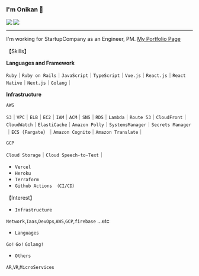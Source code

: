 ### I'm Onikan 👹

<a href="https://github.com/anuraghazra/github-readme-stats">
  <img align="left" src="https://github-readme-stats.vercel.app/api?username=onikan27&count_private=true&show_icons=true" />
</a>
<a href="https://github.com/anuraghazra/github-readme-stats">
  <img src="https://github-readme-stats.vercel.app/api/top-langs/?username=onikan27" />
</a>


---


I'm working for StartupCompany as an Engineer, PM.
[My Portfolio Page](https://onikan.com/)

【Skills】

**Languages and Framework**

`Ruby`｜`Ruby on Rails`｜`JavaScript`｜`TypeScript`｜`Vue.js`｜`React.js`｜`React Native`｜`Next.js`｜`Golang`｜

**Infrastructure**

`AWS`

`S3`｜`VPC`｜`ELB`｜`EC2`｜`IAM`｜`ACM`｜`SNS`｜`RDS`｜`Lambda`｜`Route 53`｜`CloudFront`｜`CloudWatch`｜`ElastiCache`｜`Amazon Polly`｜`SystemsManager`｜`Secrets Manager`｜`ECS`（`Fargate`）｜`Amazon Cognito`｜`Amazon Translate`｜

`GCP`

`Cloud Storage`｜`Cloud Speech-to-Text`｜

- `Vercel`
- `Heroku`
- `Terraform`
- `Github Actions （CI/CD）`

【Interest】

- `Infrastructure`

`Network`,`Iaas`,`DevOps`,`AWS`,`GCP`,`firebase` ...etc

- `Languages`

`Go!` `Go!` `Golang!`

- `Others`

`AR`,`VR`,`MicroServices`

